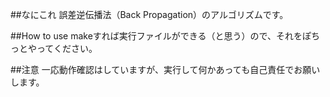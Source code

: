 ##なにこれ
誤差逆伝播法（Back Propagation）のアルゴリズムです。

##How to use
makeすれば実行ファイルができる（と思う）ので、それをぽちっとやってください。

##注意
一応動作確認はしていますが、実行して何かあっても自己責任でお願いします。
